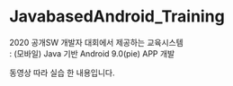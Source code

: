 # JavabasedAndroid_Training  

2020 공개SW 개발자 대회에서 제공하는 교육시스템  
: (모바일) Java 기반 Android 9.0(pie) APP 개발  

동영상 따라 실습 한 내용입니다.
